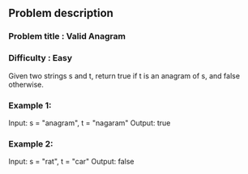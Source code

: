 ## Problem description
### Problem title : Valid Anagram
### Difficulty : Easy

Given two strings s and t, return true if t is an anagram of s, and false otherwise.

 

### Example 1:

Input: s = "anagram", t = "nagaram"
Output: true

### Example 2:

Input: s = "rat", t = "car"
Output: false
